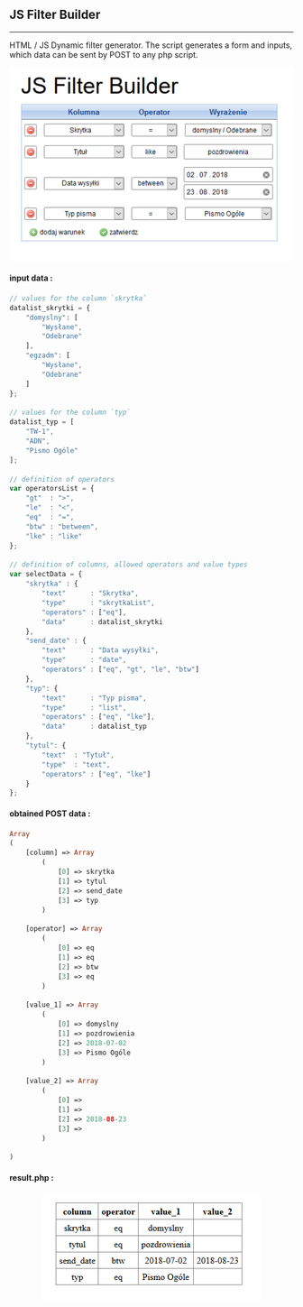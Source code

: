 ## JS Filter Builder
----
HTML / JS Dynamic filter generator. The script generates a form and inputs, which data can be sent by POST to any php script.

<p align="center">
  <img src="screenshot_1.png">
</p>


#### input data :
```js
// values for the column `skrytka`
datalist_skrytki = {
    "domyslny": [
        "Wysłane",
        "Odebrane"
    ],
    "egzadm": [
        "Wysłane",
        "Odebrane"
    ]
};

// values for the column `typ`
datalist_typ = [
    "TW-1",
    "ADN",
    "Pismo Ogóle"
];

// definition of operators
var operatorsList = {
    "gt"  : ">",
    "le"  : "<",
    "eq"  : "=",
    "btw" : "between",
    "lke" : "like"
};

// definition of columns, allowed operators and value types
var selectData = {
    "skrytka" : {
        "text"      : "Skrytka",
        "type"      : "skrytkaList",
        "operators" : ["eq"],
        "data"      : datalist_skrytki
    },
    "send_date" : {
        "text"      : "Data wysyłki",
        "type"      : "date",
        "operators" : ["eq", "gt", "le", "btw"]
    },
    "typ": {
        "text"      : "Typ pisma",
        "type"      : "list",
        "operators" : ["eq", "lke"],
        "data"      : datalist_typ
    },
    "tytul": {
        "text"  : "Tytuł",
        "type"  : "text",
        "operators" : ["eq", "lke"]
    }
};
```

#### obtained POST data : 
```php
Array
(
    [column] => Array
        (
            [0] => skrytka
            [1] => tytul
            [2] => send_date
            [3] => typ
        )

    [operator] => Array
        (
            [0] => eq
            [1] => eq
            [2] => btw
            [3] => eq
        )

    [value_1] => Array
        (
            [0] => domyslny
            [1] => pozdrowienia
            [2] => 2018-07-02
            [3] => Pismo Ogóle
        )

    [value_2] => Array
        (
            [0] => 
            [1] => 
            [2] => 2018-08-23
            [3] => 
        )

)
```

#### result.php : 
<p align="center">
  <img src="screenshot_2.png">
</p>